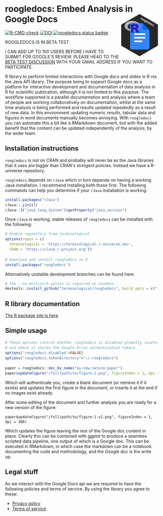 # roogledocs: Embed Analysis in Google Docs <a href='https://terminological.github.io/roogledocs/index.html'><img src='man/figures/logo.png' align="right" height="139" /></a>

<!-- badges: start -->
[![R-CMD-check](https://github.com/terminological/roogledocs/workflows/R-CMD-check/badge.svg)](https://github.com/terminological/roogledocs/actions)
[![DOI](https://zenodo.org/badge/475030092.svg)](https://zenodo.org/badge/latestdoi/475030092)
[![roogledocs status badge](https://terminological.r-universe.dev/badges/roogledocs)](https://terminological.r-universe.dev)
<!-- badges: end -->

ROOGLEDOCS IS IN BETA TEST. 

I CAN ADD UP TO 100 USERS BEFORE I HAVE TO SUBMIT FOR GOOGLE'S REVIEW.
PLEASE HEAD TO THE [BETA TEST DISCUSSION](https://github.com/terminological/roogledocs/discussions/2) 
WITH YOUR GMAIL ADDRESS IF YOU WANT TO PARTICIPATE.

R library to perform limited interactions with Google docs and slides
in R via the Java API library. The purpose being to support Google docs as a 
platform for interactive development and documentation of data analysis in R for scientific
publication, although it is not limited to this purpose. The workflow supported is a parallel documentation and analysis
where a team of people are working collaboratively on documentation, whilst at the same time analysis 
is being performed and results updated repeatedly as a result of new data. In this environment updating
numeric results, tabular data and figures in word documents manually becomes annoying. With `roogledocs`
you can automate this a bit like a RMarkdown document, but with the added benefit that the content 
can be updated independently of the analysis, by the wider team. 

## Installation instructions

`roogledocs` is not on CRAN and probably will never be as the Java libraries that
it uses are bigger than CRAN's stringent policies. Instead we have a R-universe
repository.

`roogledocs` depends on `rJava` which in turn depends on having a working Java
installation. I recommend installing both those first. The following commands 
can help you determine if your `rJava` installation is working:

```R
install.packages("rJava")
rJava::.jinit()
rJava::J("java.lang.System")$getProperty("java.version")
```

Once `rJava` is working, stable releases of `roogledocs` can be
installed with the following:

```R
# Enable repository from terminological
options(repos = c(
  terminological = 'https://terminological.r-universe.dev',
  CRAN = 'https://cloud.r-project.org'))

# Download and install roogledocs in R
install.packages('roogledocs')
```

Alternatively unstable development branches can be found here:

```R
# the --no-multiarch option is required on windows.
devtools::install_github("terminological/roogledocs", build_opts = c("--no-multiarch"))
```

## R library documentation

[The R package site is here](https://terminological.github.io/roogledocs/)

## Simple usage

```R
# These options control whether roogledocs is disabled globally (useful for testing)
# and where it stores the Google Drive authentication tokens
options('roogledocs.disabled'=FALSE)
options("roogledocs.tokenDirectory"="~/.roogledocs")

paper = roogledocs::doc_by_name("my-new-nature-paper")
paper$updateFigure("/full/path/to/figure-1.png", figureIndex = 1, dpi = 300)
```

Which will authenticate you, create a blank document (or retrieve it if it exists) and 
updates the first figure in the document, or inserts it at the end if no images exist
already.

After some editing of the document and further analysis you are ready for a new
version of the figure:

```{R}
paper$updateFigure("/full/path/to/figure-1-v2.png", figureIndex = 1, dpi = 300)
```

Which updates the figure leaving the rest of the Google doc content in place.
Clearly this can be combined with ggplot to produce a seamless scripted data
pipeline, one output of which is a Google doc. This can be executed in
RMarkdown, in which case the markdown can be a notebook documenting the code and
methodology, and the Google doc is the write up.

## Legal stuff

As we interact with the Google Docs api we are required to have the following 
policies and terms of service. By using the library you agree to these:

* [Privacy policy](privacy-policy.html)
* [Terms of service](terms-of-service.html)